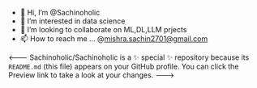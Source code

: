 - 👋 Hi, I’m @Sachinoholic
- 👀 I’m interested in data science
- 💞️ I’m looking to collaborate on ML,DL,LLM prjects
- 📫 How to reach me ... @mishra.sachin2701@gmail.com

<---
Sachinoholic/Sachinoholic is a ✨ special ✨ repository because its `README.md` (this file) appears on your GitHub profile.
You can click the Preview link to take a look at your changes.
--->
